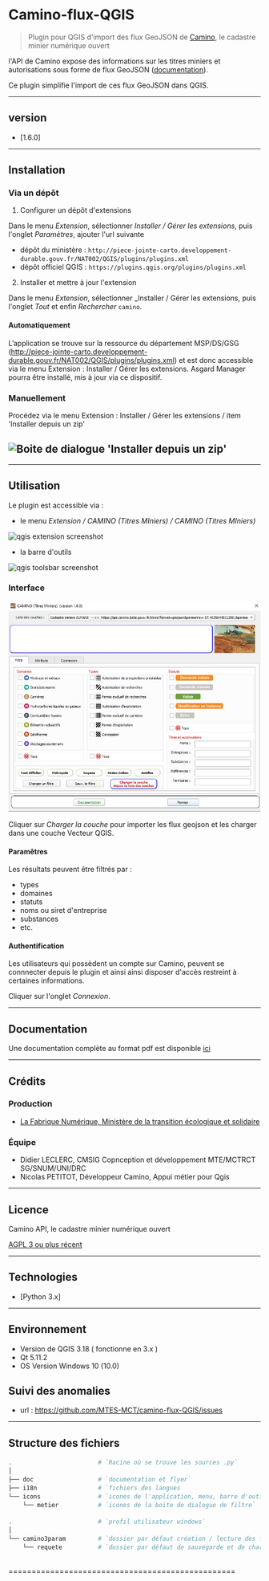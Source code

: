 # Camino-flux-QGIS

> Plugin pour QGIS d'import des flux GeoJSON de [Camino](https://camino.beta.gouv.fr), le cadastre minier numérique ouvert

l'API de Camino expose des informations sur les titres miniers et autorisations sous forme de flux GeoJSON ([documentation](https://docs.camino.beta.gouv.fr/pages/Utilisation/04-flux.html)). 

Ce plugin simplifie l'import de ces flux GeoJSON dans QGIS.

---           
## version
- [1.6.0]

---   

## Installation

### Via un dépôt

1. Configurer un dépôt d'extensions

Dans le menu _Extension_, sélectionner _Installer / Gérer les extensions_, puis l'onglet _Paramètres_, ajouter l'url suivante 

- dépôt du ministère : `http://piece-jointe-carto.developpement-durable.gouv.fr/NAT002/QGIS/plugins/plugins.xml`
- dépôt officiel QGIS : `https://plugins.qgis.org/plugins/plugins.xml`

2. Installer et mettre à jour l'extension

Dans le menu _Extension_, sélectionner _Installer / Gérer les extensions, puis l'onglet _Tout_ et enfin _Rechercher_ `camino`.

#### Automatiquement
L’application se trouve sur la ressource du département MSP/DS/GSG (http://piece-jointe-carto.developpement-durable.gouv.fr/NAT002/QGIS/plugins/plugins.xml)
et est donc accessible via le menu Extension : Installer / Gérer les extensions.
Asgard Manager pourra être installé, mis à jour via ce dispositif.

### Manuellement
Procédez via le menu Extension : Installer / Gérer les extensions / item 'Installer depuis un zip'

![Boite de dialogue 'Installer depuis un zip'](flyers/installe_zip.png)
---

---

## Utilisation

Le plugin est accessible via : 

- le menu _Extension / CAMINO (Titres MIniers) / CAMINO (Titres MIniers)_

![qgis extension screenshot](doc/camino-flux-qgis-extension.jpg)

- la barre d'outils 

![qgis toolsbar screenshot](doc/camino-flux-qgis-toolsbar.jpg)

### Interface

![camino plugin screenshot](doc/camino-flux-qgis.jpg)

Cliquer sur _Charger la couche_ pour importer les flux geojson et les charger dans une couche Vecteur QGIS.

#### Paramêtres

Les résultats peuvent être filtrés par : 

- types
- domaines
- statuts
- noms ou siret d'entreprise
- substances
- etc.

#### Authentification 

Les utilisateurs qui possèdent un compte sur Camino, peuvent se connnecter depuis le plugin et ainsi ainsi disposer d'accès restreint à certaines informations. 

Cliquer sur l'onglet _Connexion_.

---

## Documentation

Une documentation complète au format pdf est disponible [ici](https://github.com/MTES-MCT/camino-flux-QGIS/blob/master/doc/camino_doc.pdf)

---

## Crédits

### Production

- [La Fabrique Numérique, Ministère de la transition écologique et solidaire](https://www.ecologique-solidaire.gouv.fr/inauguration-fabrique-numerique-lincubateur-des-ministeres-charges-lecologie-et-des-territoires)

### Équipe

- Didier LECLERC, CMSIG Copnception et développement MTE/MCTRCT SG/SNUM/UNI/DRC
- Nicolas PETITOT, Développeur Camino, Appui métier pour Qgis

---

## Licence

Camino API, le cadastre minier numérique ouvert

[AGPL 3 ou plus récent](https://spdx.org/licenses/AGPL-3.0-or-later.html)

---           

## Technologies
- [Python 3.x]

---           

## Environnement
 - Version de QGIS 3.18 ( fonctionne en 3.x )
 - Qt 5.11.2 
 - OS Version Windows 10 (10.0)

## Suivi des anomalies
 - url : https://github.com/MTES-MCT/camino-flux-QGIS/issues    

---

## Structure des fichiers
```bash
.                        # `Racine où se trouve les sources .py`
│
├── doc                  # `documentation et flyer`
├── i18n                 # `fichiers des langues
└── icons                # `icones de l'application, menu, barre d'outils, IHM`
    └── metier           # `icones de la boite de dialogue de filtre`
    
.                        # `profil utilisateur windows`
│
└── camino3param         # `dossier par défaut création / lecture des fichiers *.par (urlcamino.par / logincaminocourriel.par)`
    └── requete          # `dossier par défaut de sauvegarde et de chargement des requetes (filtres)`
   
```
=================================================